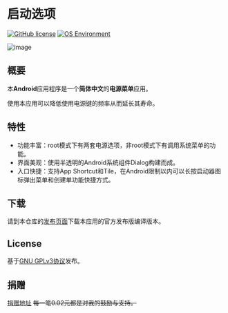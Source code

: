 # 启动选项

[![GitHub license](https://img.shields.io/github/license/ryuunoakaihitomi/rebootmenu.svg)](https://github.com/ryuunoakaihitomi/rebootmenu/blob/master/LICENSE)
[![OS Environment](https://img.shields.io/badge/platform-Android-6AB344.svg)](https://www.android.com/)

![image](./app/src/main/res/mipmap/ic_launcher.png)

## 概要
本**Android**应用程序是一个**简体中文**的**电源菜单**应用。

使用本应用可以降低使用电源键的频率从而延长其寿命。

## 特性
- 功能丰富：root模式下有两套电源选项，非root模式下有调用系统菜单的功能。
- 界面美观：使用半透明的Android系统组件Dialog构建而成。
- 入口快捷：支持App Shortcut和Tile，在Android限制以内可以长按启动器图标弹出菜单和创建单功能快捷方式。

## 下载
请到本仓库的[发布页面](https://github.com/ryuunoakaihitomi/rebootmenu/releases)下载本应用的官方发布版编译版本。

## License
基于[GNU GPLv3协议](https://choosealicense.com/licenses/gpl-3.0/)发布。

## 捐赠
[捐赠地址](http://ryuunoakaihitomi.info/donate/)
~~每一笔0.02元都是对我的鼓励与支持。~~